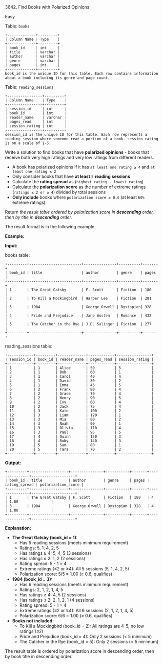 3642\. Find Books with Polarized Opinions

Easy

Table: `books`

    +-------------+---------+
    | Column Name | Type    |
    +-------------+---------+
    | book_id     | int     |
    | title       | varchar |
    | author      | varchar |
    | genre       | varchar |
    | pages       | int     |
    +-------------+---------+
    book_id is the unique ID for this table. Each row contains information about a book including its genre and page count.

Table: `reading_sessions`

    +----------------+---------+
    | Column Name    | Type    |
    +----------------+---------+
    | session_id     | int     |
    | book_id        | int     |
    | reader_name    | varchar |
    | pages_read     | int     |
    | session_rating | int     |
    +----------------+---------+
    session_id is the unique ID for this table. Each row represents a reading session where someone read a portion of a book. session_rating is on a scale of 1-5.

Write a solution to find books that have **polarized opinions** - books that receive both very high ratings and very low ratings from different readers.

*   A book has polarized opinions if it has `at least one rating ≥ 4` and `at least one rating ≤ 2`
*   Only consider books that have **at least** `5` **reading sessions**
*   Calculate the **rating spread** as (`highest_rating - lowest_rating`)
*   Calculate the **polarization score** as the number of extreme ratings (`ratings ≤ 2 or ≥ 4`) divided by total sessions
*   **Only include** books where `polarization score ≥ 0.6` (at least `60%` extreme ratings)

Return _the result table ordered by polarization score in **descending** order, then by title in **descending** order_.

The result format is in the following example.

**Example:**

**Input:**

books table:

    +---------+------------------------+---------------+----------+-------+
    | book_id | title                  | author        | genre    | pages |
    +---------+------------------------+---------------+----------+-------+
    | 1       | The Great Gatsby       | F. Scott      | Fiction  | 180   |
    | 2       | To Kill a Mockingbird  | Harper Lee    | Fiction  | 281   |
    | 3       | 1984                   | George Orwell | Dystopian| 328   |
    | 4       | Pride and Prejudice    | Jane Austen   | Romance  | 432   |
    | 5       | The Catcher in the Rye | J.D. Salinger | Fiction  | 277   |
    +---------+------------------------+---------------+----------+-------+

reading\_sessions table:

    +------------+---------+-------------+------------+----------------+
    | session_id | book_id | reader_name | pages_read | session_rating |
    +------------+---------+-------------+------------+----------------+
    | 1          | 1       | Alice       | 50         | 5              |
    | 2          | 1       | Bob         | 60         | 1              |
    | 3          | 1       | Carol       | 40         | 4              |
    | 4          | 1       | David       | 30         | 2              |
    | 5          | 1       | Emma        | 45         | 5              |
    | 6          | 2       | Frank       | 80         | 4              |
    | 7          | 2       | Grace       | 70         | 4              |
    | 8          | 2       | Henry       | 90         | 5              |
    | 9          | 2       | Ivy         | 60         | 4              |
    | 10         | 2       | Jack        | 75         | 4              |
    | 11         | 3       | Kate        | 100        | 2              |
    | 12         | 3       | Liam        | 120        | 1              |
    | 13         | 3       | Mia         | 80         | 2              |
    | 14         | 3       | Noah        | 90         | 1              |
    | 15         | 3       | Olivia      | 110        | 4              |
    | 16         | 3       | Paul        | 95         | 5              |
    | 17         | 4       | Quinn       | 150        | 3              |
    | 18         | 4       | Ruby        | 140        | 3              |
    | 19         | 5       | Sam         | 80         | 1              |
    | 20         | 5       | Tara        | 70         | 2              |
    +------------+---------+-------------+------------+----------------+

**Output:**

    +---------+------------------+---------------+-----------+-------+---------------+--------------------+
    | book_id | title            | author        | genre     | pages | rating_spread | polarization_score |
    +---------+------------------+---------------+-----------+-------+---------------+--------------------+
    | 1       | The Great Gatsby | F. Scott      | Fiction   | 180   | 4             | 1.00               |
    | 3       | 1984             | George Orwell | Dystopian | 328   | 4             | 1.00               |
    +---------+------------------+---------------+-----------+-------+---------------+--------------------+

**Explanation:**

*   **The Great Gatsby (book\_id = 1):**
    *   Has 5 reading sessions (meets minimum requirement)
    *   Ratings: 5, 1, 4, 2, 5
    *   Has ratings ≥ 4: 5, 4, 5 (3 sessions)
    *   Has ratings ≤ 2: 1, 2 (2 sessions)
    *   Rating spread: 5 - 1 = 4
    *   Extreme ratings (≤2 or ≥4): All 5 sessions (5, 1, 4, 2, 5)
    *   Polarization score: 5/5 = 1.00 (≥ 0.6, qualifies)
*   **1984 (book\_id = 3):**
    *   Has 6 reading sessions (meets minimum requirement)
    *   Ratings: 2, 1, 2, 1, 4, 5
    *   Has ratings ≥ 4: 4, 5 (2 sessions)
    *   Has ratings ≤ 2: 2, 1, 2, 1 (4 sessions)
    *   Rating spread: 5 - 1 = 4
    *   Extreme ratings (≤2 or ≥4): All 6 sessions (2, 1, 2, 1, 4, 5)
    *   Polarization score: 6/6 = 1.00 (≥ 0.6, qualifies)
*   **Books not included:**
    *   To Kill a Mockingbird (book\_id = 2): All ratings are 4-5, no low ratings (≤2)
    *   Pride and Prejudice (book\_id = 4): Only 2 sessions (< 5 minimum)
    *   The Catcher in the Rye (book\_id = 5): Only 2 sessions (< 5 minimum)

The result table is ordered by polarization score in descending order, then by book title in descending order.